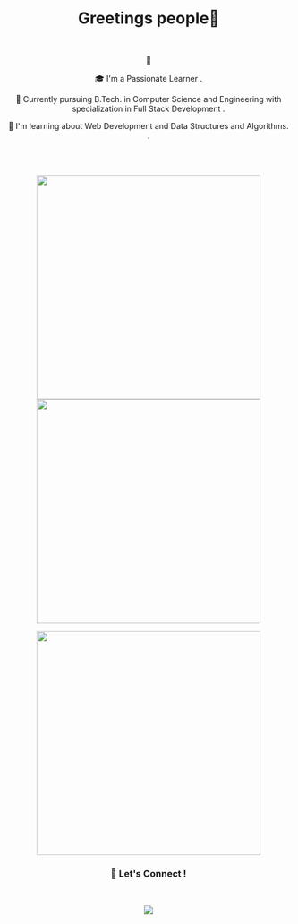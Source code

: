 <h1 align="center">Greetings people👋</h1>
<br>

<p align = "center">
👀 
</p>
<p align = "center">
🎓 I'm a Passionate Learner .
</p>
<p align = "center">
 🔭 Currently pursuing B.Tech. in Computer Science and Engineering with specialization in Full Stack Development .
</p><p align = "center">
 🌱 I'm learning about Web Development and Data Structures and Algorithms. .
</p>
<br>
<br>
<p align = "center">
  <img src = "https://github-readme-stats.vercel.app/api?username=sharduli8090&hide=contribs,prs&include_all_commits=true&theme=tokyonight&hide_border=true" width = 400>
  <img src = "https://github-readme-streak-stats.herokuapp.com?user=sharduli8090&theme=tokyonight&hide_border=true" width = 400>
</p>

<p align = "center">
  <img src = "https://github-readme-stats.vercel.app/api/top-langs/?username=sharduli8090&theme=tokyonight&hide_border=true"  width = 400>
 </p>

<h3 align="center">🤝 Let's Connect !</h3>

<br>


<p align = "center">
<a href="https://www.linkedin.com/in/shardulipandey/" target="_blank" >
  <img src = "https://img.shields.io/badge/LinkedIn-0077B5?style=for-the-badge&logo=linkedin&logoColor=white"></a>

</p>
